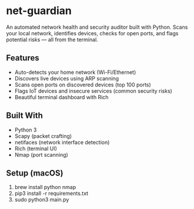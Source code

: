 # net-guardian

An automated network health and security auditor built with Python. Scans your local network, identifies devices, checks for open ports, and flags potential risks — all from the terminal.

## Features

- Auto-detects your home network (Wi-Fi/Ethernet)
- Discovers live devices using ARP scanning
- Scans open ports on discovered devices (top 100 ports)
- Flags IoT devices and insecure services (common security risks)
- Beautiful terminal dashboard with Rich

## Built With

- Python 3
- Scapy (packet crafting)
- netifaces (network interface detection)
- Rich (terminal UI)
- Nmap (port scanning)

## Setup (macOS)

1. brew install python nmap
2. pip3 install -r requirements.txt
3. sudo python3 main.py
